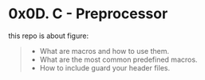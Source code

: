 # 0x0D. C - Preprocessor

this repo is about figure:

> - What are macros and how to use them.
> - What are the most common predefined macros.
> - How to include guard your header files.
